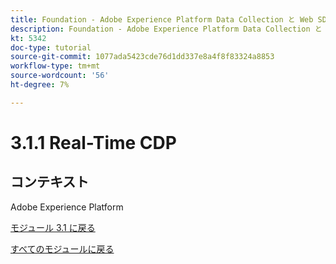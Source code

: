 ```yaml
---
title: Foundation - Adobe Experience Platform Data Collection と Web SDK拡張機能の設定 – Adobe Experience Platform Data Collection について
description: Foundation - Adobe Experience Platform Data Collection と Web SDK拡張機能の設定 – Adobe Experience Platform Data Collection について
kt: 5342
doc-type: tutorial
source-git-commit: 1077ada5423cde76d1dd337e8a4f8f83324a8853
workflow-type: tm+mt
source-wordcount: '56'
ht-degree: 7%

---
```


# 3.1.1 Real-Time CDP

## コンテキスト

Adobe Experience Platform

[モジュール 3.1 に戻る](./rtcdp.md)

[すべてのモジュールに戻る](./../../../overview.md)
